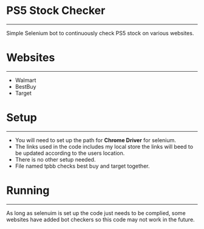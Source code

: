 # PS5 Stock Checker
-------------------------------------------------------------------------
Simple Selenium bot to continuously check PS5 stock on various websites.

# Websites
-------------------------------------------------------------------------
- Walmart
- BestBuy 
- Target

# Setup
-------------------------------------------------------------------------
- You will need to set up the path for **Chrome Driver** for selenium. 
- The links used in the code includes my local store the links will beed to be updated according to the users location. 
- There is no other setup needed.
- File named tpbb checks best buy and target together.

# Running 
-------------------------------------------------------------------------
As long as selenuim is set up the code just needs to be complied, some websites have added bot checkers so this code may not work in the future.

